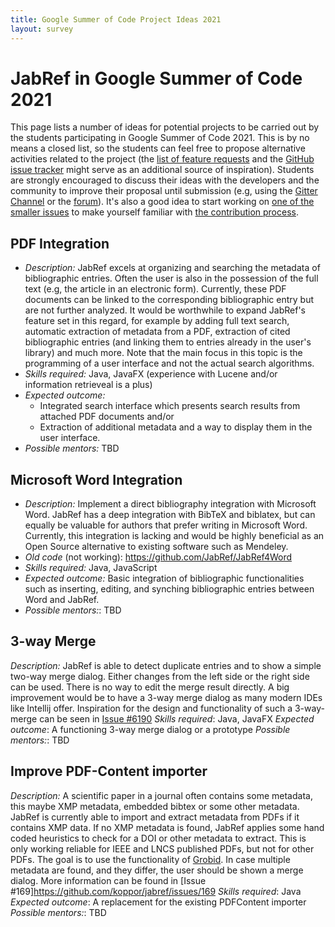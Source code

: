 ```yaml
---
title: Google Summer of Code Project Ideas 2021
layout: survey
---
```


# JabRef in Google Summer of Code 2021

This page lists a number of ideas for potential projects to be carried out by the students participating in Google Summer of Code 2021.
This is by no means a closed list, so the students can feel free to propose alternative activities related to the project (the [list of feature requests](http://discourse.jabref.org/c/features) and the [GitHub issue tracker](https://github.com/JabRef/jabref/issues) might serve as an additional source of inspiration).
Students are strongly encouraged to discuss their ideas with the developers and the community to improve their proposal until submission (e.g, using the [Gitter Channel](https://gitter.im/JabRef/jabref) or the [forum](http://discourse.jabref.org/)).
It's also a good idea to start working on [one of the smaller issues](https://github.com/JabRef/jabref/issues?q=is%3Aissue+is%3Aopen+label%3A%22good+first+issue%22) to make yourself familiar with [the contribution process](https://github.com/JabRef/jabref/blob/master/CONTRIBUTING.md).

## PDF Integration

* *Description:* JabRef excels at organizing and searching the metadata of bibliographic entries. Often the user is also in the possession of the full text (e.g, the article in an electronic form). Currently, these PDF documents can be linked to the corresponding bibliographic entry but are not further analyzed. It would be worthwhile to expand JabRef's feature set in this regard, for example by adding full text search, automatic extraction of metadata from a PDF, extraction of cited bibliographic entries (and linking them to entries already in the user's library) and much more. Note that the main focus in this topic is the programming of a user interface and not the actual search algorithms.
* *Skills required:* Java, JavaFX (experience with Lucene and/or information retrieveal is a plus)
* *Expected outcome:*
  * Integrated search interface which presents search results from attached PDF documents and/or
  * Extraction of additional metadata and a way to display them in the user interface.
* *Possible mentors:* TBD

## Microsoft Word Integration

* *Description:*
  Implement a direct bibliography integration with Microsoft Word. JabRef has a deep integration with BibTeX and biblatex, but can equally be valuable for authors that prefer writing in Microsoft Word. Currently, this integration is lacking and would be highly beneficial as an Open Source alternative to existing software such as Mendeley.
* *Old code* (not working): <https://github.com/JabRef/JabRef4Word>
* *Skills required:* Java, JavaScript
* *Expected outcome:*
  Basic integration of bibliographic functionalities such as inserting, editing, and synching bibliographic entries between Word and JabRef.
* *Possible mentors:*: TBD

## 3-way Merge

*Description:*
JabRef is able to detect duplicate entries and to show a simple two-way merge dialog. Either changes from the left side or the right side can be used. There is no way to edit the merge result directly.
A big improvement would be to have a 3-way merge dialog as many modern IDEs like Intellij offer. Inspiration for the design and functionality of such a 3-way-merge can be seen in [Issue #6190](https://github.com/JabRef/jabref/issues/6190)
*Skills required*: Java, JavaFX
*Expected outcome*: A functioning 3-way merge dialog or a prototype
*Possible mentors:*: TBD

## Improve PDF-Content importer

*Description:*
A scientific paper in a journal often contains some metadata, this maybe XMP metadata, embedded bibtex or some other metadata.
JabRef is currently able to import and extract metadata from PDFs if it contains XMP data. If no XMP metadata is found, JabRef applies some hand coded heuristics to check for a DOI or other metadata to extract. This is only working reliable for IEEE and LNCS published PDFs, but not for other PDFs.
The goal is to use the functionality of [Grobid](https://grobid.readthedocs.io/en/latest/Introduction/). In case multiple metadata are found, and they differ, the user should be shown a merge dialog. More information can be found in [Issue #169]https://github.com/koppor/jabref/issues/169
*Skills required*: Java
*Expected outcome*: A replacement for the existing PDFContent importer
*Possible mentors:*: TBD
